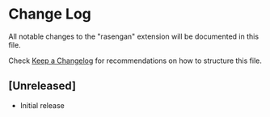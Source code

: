 # Change Log

All notable changes to the "rasengan" extension will be documented in this file.

Check [Keep a Changelog](http://keepachangelog.com/) for recommendations on how to structure this file.

## [Unreleased]

- Initial release
